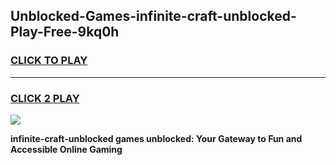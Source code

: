 
## Unblocked-Games-infinite-craft-unblocked-Play-Free-9kq0h
<h3>
<a href="https://premium76.site?title=infinite-craft-unblocked&ref=10A">CLICK TO PLAY</a></h3>
<hr>

<h3>
<a href="https://premium76.site?title=infinite-craft-unblocked&ref=10A">CLICK 2 PLAY</a>
  
</h3>

<a href="https://premium76.site?title=infinite-craft-unblocked&ref=10A"><img src="https://clearcache.store/games.png"></a>


**infinite-craft-unblocked games unblocked: Your Gateway to Fun and Accessible Online Gaming**
